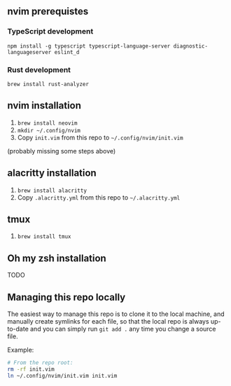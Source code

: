 ## nvim prerequistes

### TypeScript development

`npm install -g typescript typescript-language-server diagnostic-languageserver eslint_d`

### Rust development

`brew install rust-analyzer`

## nvim installation

1. `brew install neovim`
1. `mkdir ~/.config/nvim`
1. Copy `init.vim` from this repo to `~/.config/nvim/init.vim`

(probably missing some steps above)

## alacritty installation

1. `brew install alacritty`
1. Copy `.alacritty.yml` from this repo to `~/.alacritty.yml`

## tmux

1. `brew install tmux`

## Oh my zsh installation

TODO

## Managing this repo locally

The easiest way to manage this repo is to clone it to the local machine, and manually create symlinks for each file, so that the local repo is always up-to-date and you can simply run `git add .` any time you change a source file.

Example:

```sh
# From the repo root:
rm -rf init.vim
ln ~/.config/nvim/init.vim init.vim
```
